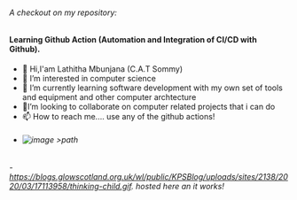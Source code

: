 ###### A checkout on my repository:
#### Learning Github Action (Automation and Integration of CI/CD with Github).

- 👋 Hi,I'am Lathitha Mbunjana (C.A.T Sommy)
- 👀 I’m interested in computer science
- 🌱 I’m currently learning software development with my own set of tools and equipment and other computer archtecture
- 💞️I’m looking to collaborate on computer related projects that i can do 
- 📫 How to reach me.... use any of the github actions!
 - ###### ![image](https://github.com/lathitha-dev/lathitha-dev/assets/110297150/a79f4d16-4f71-4c74-aba4-b9cc83efad2b) >path
###### - https://blogs.glowscotland.org.uk/wl/public/KPSBlog/uploads/sites/2138/2020/03/17113958/thinking-child.gif. hosted here an it works!
 



<!---
lathitha-dev/lathitha-dev is a ✨ special ✨ repository because its `README.md` (this file) appears on your GitHub profile.
You can click the Preview link to take a look at your changes.
--->

